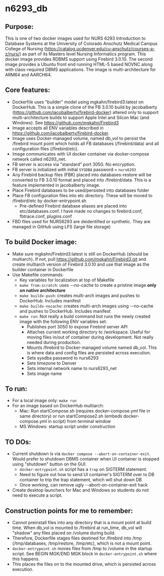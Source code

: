 # n6293_db

## Purpose:
This is one of two docker images used for NURS 6293 Introduction to Database Systems at the University of Colorado Anschutz Medical Campus College of Nursing (https://catalog.ucdenver.edu/cu-anschutz/courses-a-z/nurs/) as part of its Masters level Nursing Informatics program. This docker image provides RDBMS support using Firebird 3.0.10. The second image provides a Ubuntu front end running HTML-5 based NOVNC along with class-required DBMS applications. The image is multi-architecture for ARM64 and AARCH64.

## Core features:
- Dockerfile uses "builder" model using mgkahn/firebird3:latest on DockerHub. This is a simple clone of the FB 3.0.10 build by jacobalberty (https://github.com/jacobalberty/firebird-docker) altered only to support multi-architecture builds to support Apple Intel and Silcon Mac (and Windows). See https://github.com/mgkahn/Firebird3
- Image accepts all ENV variables described in https://github.com/jacobalberty/firebird-docker. 
- Image uses Docker-managed volume, named db_vol to persist the /firebird mount point which holds all FB databases (/firebird/data) and all configuration files (/firebird/etc).
- Image communicates with UI docker container via docker-compose network called n6293_net.
- FB server is access via "standard" port 3050. No encryption.
- FB server is initialized with initial `SYSDBA` password = `nurs6293`
- Any Firebird backup files (FBK) placed into databases-restore will be converted to FB 3.0.10 format and placed into /firebird/data. This is a feature implemented in jacobalberty image.
- Place Firebird databases to be used/persisted into databases folder
- Place FB configuration files into etc directory. These will be moved to /firebird/etc by docker-entrypoint.sh
  - Pre-defined Firebird database aliases are placed into etc/databases.conf. I have made no changes to firebird.conf, fbtrace.conf, plugins.conf
- FBD files used for NURS6293 are deidentified or synthetic. They are managed in GitHub using LFS (large file storage)

## To build Docker image:
- Make sure mgkahn/Firebird3:latest is still on DockerHub (should be multiarch). If not, pull https://github.com/mgkahn/Firebird3.git and create multiarch version of Firebird 3.0.10 and use that image as the builder container in Dockerfile
- Use Makefile commands:
  - Key variables for localization at top of Makefile
  - `make from-scratch`: uses --no-cache to create a pristine image **only on native architecture**
  - `make buildx-push`: creates multi-arch images and pushes to DockerHub. Includes manifest
  - `make buildx-nocache`: creates multi-arch images using --no-cache and pushes to DockerHub. Includes manifest
  - `make run`: Not really a build command but runs the newly created image with the following ENV variables set:
    - Publishes port 3050 to expose Firebird server API
    - Attaches current working directory to /workspace. Useful for moving files in/out of container during development. Not really needed during production.
    - Mounts /firebird to Docker-managed volume named db_vol. This is where data and config files are persisted across execution.
    - Sets sysdba password to nurs6293
    - Sets timezone to Denver
    - Sets internal network name to nurs6293_net
    - Sets image name

## To run:
- For a local image only: `make run`
- For an image based on DockerHub multiarch:
  - Mac: Run startCompose.sh (requires docker-compose.yml file in same directory) or run startCompose2.sh (embeds docker-compose.yml in script) from terminal window
  - MS Windows: startup script under construction

## TO DOs:
- Current shutdown is via `docker compose --abort-on-container-exit`. Would prefer to shutdown DBMS container when UI container is stopped using "shutdown" button on the GUI.  
  - `docker-entrypoint.sh` script has a `trap` on SIGTERM statement.
  - Need to figure out how to send UI container's SIGTERM over to DB container to trip the trap statement, which will shut down DB
  - Once working, can remove ugly --abort-on-container-exit hack
- Create desktop launchers for Mac and Windows so students do not need to execute a script.

## Construction points for me to remember:
- Cannot preinstall files into any directory that is a mount point at build time. When db_vol is mounted to /firebird at run_time, db_vol will "shadow" any files placed on /volume during build.
- Therefore, Dockerfile stages files destined for /firebird into /tmp (/tmp/databases, /tmp/restore, /tmp/etc), which is not a mount point.
- `docker-entrypoint.sh` moves files from /tmp to /volume in the startup script. See BEGIN MGK/END MGK block in `docker-entrypoint.sh` where this happens.
- This places the files on to the mounted drive, which is persisted across execution.
